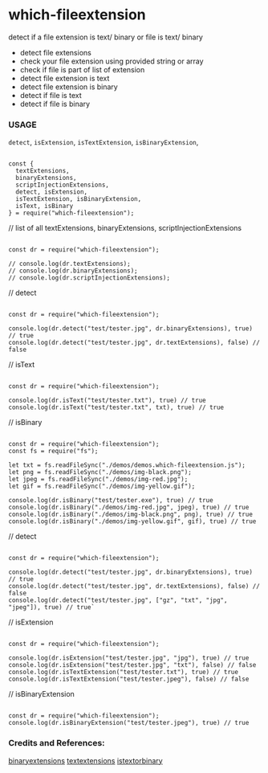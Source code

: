 # which-fileextension

detect if a file extension is text/ binary or file is text/ binary

* detect file extensions 
* check your file extension using provided string or array
* check if file is part of list of extension
* detect file extension is text
* detect file extension is binary
* detect if file is text
* detect if file is binary


### USAGE


`detect`, `isExtension`, `isTextExtension`, `isBinaryExtension`, 

```

const {
  textExtensions, 
  binaryExtensions, 
  scriptInjectionExtensions,
  detect, isExtension, 
  isTextExtension, isBinaryExtension, 
  isText, isBinary
} = require("which-fileextension");

```

// list of all textExtensions, binaryExtensions, scriptInjectionExtensions

```

const dr = require("which-fileextension");

// console.log(dr.textExtensions);
// console.log(dr.binaryExtensions);
// console.log(dr.scriptInjectionExtensions);

```

// detect

```

const dr = require("which-fileextension");

console.log(dr.detect("test/tester.jpg", dr.binaryExtensions), true) // true
console.log(dr.detect("test/tester.jpg", dr.textExtensions), false) // false

```

// isText

```

const dr = require("which-fileextension");

console.log(dr.isText("test/tester.txt"), true) // true
console.log(dr.isText("test/tester.txt", txt), true) // true

```

// isBinary

```

const dr = require("which-fileextension");
const fs = require("fs");

let txt = fs.readFileSync("./demos/demos.which-fileextension.js");
let png = fs.readFileSync("./demos/img-black.png");
let jpeg = fs.readFileSync("./demos/img-red.jpg");
let gif = fs.readFileSync("./demos/img-yellow.gif");

console.log(dr.isBinary("test/tester.exe"), true) // true
console.log(dr.isBinary("./demos/img-red.jpg", jpeg), true) // true
console.log(dr.isBinary("./demos/img-black.png", png), true) // true
console.log(dr.isBinary("./demos/img-yellow.gif", gif), true) // true

```

// detect

```

const dr = require("which-fileextension");

console.log(dr.detect("test/tester.jpg", dr.binaryExtensions), true) // true
console.log(dr.detect("test/tester.jpg", dr.textExtensions), false) // false
console.log(dr.detect("test/tester.jpg", ["gz", "txt", "jpg", "jpeg"]), true) // true`

```

// isExtension

```

const dr = require("which-fileextension");

console.log(dr.isExtension("test/tester.jpg", "jpg"), true) // true
console.log(dr.isExtension("test/tester.jpg", "txt"), false) // false
console.log(dr.isTextExtension("test/tester.txt"), true) // true
console.log(dr.isTextExtension("test/tester.jpeg"), false) // false

```

// isBinaryExtension

```

const dr = require("which-fileextension");
console.log(dr.isBinaryExtension("test/tester.jpeg"), true) // true

```

### Credits and References:

[binaryextensions](https://www.npmjs.com/package/binaryextensions)
[textextensions](https://www.npmjs.com/package/textextensions)
[istextorbinary](https://www.npmjs.com/package/istextorbinary)

